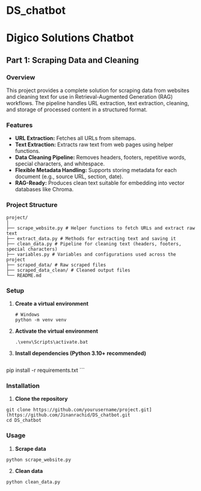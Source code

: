 # DS_chatbot
# Digico Solutions Chatbot

## Part 1: Scraping Data and Cleaning

### Overview
This project provides a complete solution for scraping data from websites and cleaning text for use in Retrieval-Augmented Generation (RAG) workflows. The pipeline handles URL extraction, text extraction, cleaning, and storage of processed content in a structured format.

### Features
- **URL Extraction:** Fetches all URLs from sitemaps.  
- **Text Extraction:** Extracts raw text from web pages using helper functions.  
- **Data Cleaning Pipeline:** Removes headers, footers, repetitive words, special characters, and whitespace.  
- **Flexible Metadata Handling:** Supports storing metadata for each document (e.g., source URL, section, date).  
- **RAG-Ready:** Produces clean text suitable for embedding into vector databases like Chroma.  

### Project Structure
```
project/
│
├── scrape_website.py # Helper functions to fetch URLs and extract raw text
├── extract_data.py # Methods for extracting text and saving it
├── clean_data.py # Pipeline for cleaning text (headers, footers, special characters)
├── variables.py # Variables and configurations used across the project
├── scraped_data/ # Raw scraped files
├── scraped_data_clean/ # Cleaned output files
└── README.md
```
### Setup

1. **Create a virtual environment**  
   ```
   # Windows
   python -m venv venv
   ```
2. **Activate the virtual environment**
   ```
   .\venv\Scripts\activate.bat
   ```
3. **Install dependencies (Python 3.10+ recommended)**
   ```
  pip install -r requirements.txt
    ```
   

### Installation
1. **Clone the repository**
  ```
  git clone https://github.com/yourusername/project.git](https://github.com/Jinanrachid/DS_chatbot.git
  cd DS_chatbot
  ```
### Usage
1. **Scrape data**
  ```
  python scrape_website.py
  ```
2. **Clean data**
  ```
  python clean_data.py
  ```

